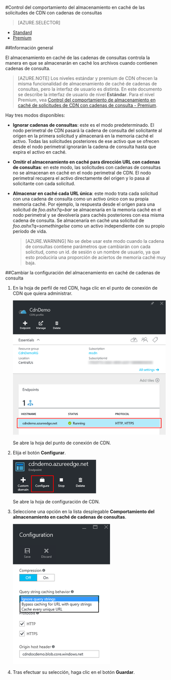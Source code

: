 <properties
	pageTitle="CDN - Control del comportamiento del almacenamiento en caché de las solicitudes con cadenas de consulta"
	description="El almacenamiento en caché de las cadenas de consultas de CDN controla la manera en que se almacenarán en caché los archivos cuando contienen cadenas de consulta."
	services="cdn"
	documentationCenter=".NET"
	authors="camsoper"
	manager="erikre"
	editor=""/>

<tags
	ms.service="cdn"
	ms.workload="tbd"
	ms.tgt_pltfrm="na"
	ms.devlang="na"
	ms.topic="article"
	ms.date="02/25/2016" 
	ms.author="casoper"/>

#Control del comportamiento del almacenamiento en caché de las solicitudes de CDN con cadenas de consultas

> [AZURE.SELECTOR]
- [Standard](cdn-query-string.md)
- [Premium](cdn-query-string-premium.md)

##Información general

El almacenamiento en caché de las cadenas de consultas controla la manera en que se almacenarán en caché los archivos cuando contienen cadenas de consulta.

> [AZURE.NOTE] Los niveles estándar y premium de CDN ofrecen la misma funcionalidad de almacenamiento de caché de cadenas de consultas, pero la interfaz de usuario es distinta. En este documento se describe la interfaz de usuario de nivel **Estándar**. Para el nivel Premium, vea [Control del comportamiento de almacenamiento en caché de solicitudes de CDN con cadenas de consulta - Premium](cdn-query-string-premium.md).

Hay tres modos disponibles:

- **Ignorar cadenas de consultas**: este es el modo predeterminado. El nodo perimetral de CDN pasará la cadena de consulta del solicitante al origen en la primera solicitud y almacenará en la memoria caché el activo. Todas las solicitudes posteriores de ese activo que se ofrecen desde el nodo perimetral ignorarán la cadena de consulta hasta que expira el activo en caché.
- **Omitir el almacenamiento en caché para dirección URL con cadenas de consultas**: en este modo, las solicitudes con cadenas de consultas no se almacenan en caché en el nodo perimetral de CDN. El nodo perimetral recupera el activo directamente del origen y lo pasa al solicitante con cada solicitud.
- **Almacenar en caché cada URL única**: este modo trata cada solicitud con una cadena de consulta como un activo único con su propia memoria caché. Por ejemplo, la respuesta desde el origen para una solicitud de *foo.ashx?q=bar* se almacenaría en la memoria caché en el nodo perimetral y se devolvería para cachés posteriores con esa misma cadena de consulta. Se almacenaría en caché una solicitud de *foo.ashx?q=somethingelse* como un activo independiente con su propio período de vida.

	>[AZURE.WARNING] No se debe usar este modo cuando la cadena de consultas contiene parámetros que cambiarán con cada solicitud, como un id. de sesión o un nombre de usuario, ya que esto produciría una proporción de aciertos de memoria caché muy baja.

##Cambiar la configuración del almacenamiento en caché de cadenas de consulta

1. En la hoja de perfil de red CDN, haga clic en el punto de conexión de CDN que quiera administrar.

	![Puntos de conexión de hoja del perfil de red CDN](./media/cdn-query-string/cdn-endpoints.png)

	Se abre la hoja del punto de conexión de CDN.

2. Elija el botón **Configurar**.

	![Botón de administración de hoja de perfil de red CDN](./media/cdn-query-string/cdn-config-btn.png)

	Se abre la hoja de configuración de CDN.

3. Seleccione una opción en la lista desplegable **Comportamiento del almacenamiento en caché de cadenas de consultas**.

	![Opciones del almacenamiento en caché de cadenas de consultas de CDN](./media/cdn-query-string/cdn-query-string.png)

4. Tras efectuar su selección, haga clic en el botón **Guardar**.

<!---HONumber=AcomDC_0302_2016-->